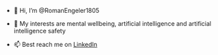 - 👋 Hi, I’m @RomanEngeler1805
<!--- 🌱 I’m co-founding a mental wellbeing startup leveraging advances in natural language processing --->
- 👀 My interests are mental wellbeing, artificial intelligence and artificial intelligence safety
<!--- 💞️ I’m looking for a co-founder, early employees and generally feedback on my startup --->
- 📫 Best reach me on [LinkedIn](https://www.linkedin.com/in/roman-engeler-54416212b/)

<!---
RomanEngeler1805/RomanEngeler1805 is a ✨ special ✨ repository because its `README.md` (this file) appears on your GitHub profile.
You can click the Preview link to take a look at your changes.
--->
